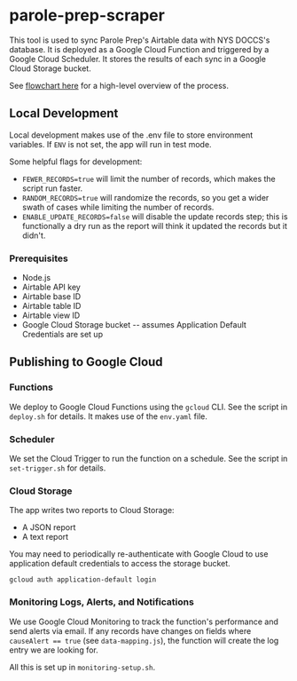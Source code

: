 # parole-prep-scraper

This tool is used to sync Parole Prep's Airtable data with NYS DOCCS's database. 
It is deployed as a Google Cloud Function and triggered by a Google Cloud Scheduler. It stores the results of each sync in a Google Cloud Storage bucket.

See [flowchart here](https://www.figma.com/board/teQ2Bl50kHMZbZyWdZFG8F/Parole-Prep-Scraper?node-id=0-1&t=IyThlW2U0mUs4KDE-1) for a high-level overview of the process.

## Local Development

Local development makes use of the .env file to store environment variables.
If `ENV` is not set, the app will run in test mode.

Some helpful flags for development:
- `FEWER_RECORDS=true` will limit the number of records, which makes the script run faster.
- `RANDOM_RECORDS=true` will randomize the records, so you get a wider swath of cases while limiting the number of records.
- `ENABLE_UPDATE_RECORDS=false` will disable the update records step; this is functionally a dry run as the report will think it updated the records but it didn't.

### Prerequisites

- Node.js
- Airtable API key
- Airtable base ID
- Airtable table ID
- Airtable view ID
- Google Cloud Storage bucket -- assumes Application Default Credentials are set up  

## Publishing to Google Cloud

### Functions

We deploy to Google Cloud Functions using the `gcloud` CLI. See the script in `deploy.sh` for details. It makes use of the `env.yaml` file.

### Scheduler

We set the Cloud Trigger to run the function on a schedule. See the script in `set-trigger.sh` for details.

### Cloud Storage
The app writes two reports to Cloud Storage:
- A JSON report
- A text report

You may need to periodically re-authenticate with Google Cloud to use application default credentials to access the storage bucket.

```
gcloud auth application-default login
```

### Monitoring Logs, Alerts, and Notifications

We use Google Cloud Monitoring to track the function's performance and send alerts via email.
If any records have changes on fields where `causeAlert == true` (see `data-mapping.js`), the function will create the log entry we are looking for.

All this is set up in `monitoring-setup.sh`.

